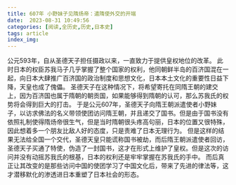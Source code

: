 ```yaml
---
title: 607年 小野妹子见隋炀帝：遣隋使外交的开端
date:  2023-08-31 10:49:56
categories: [阅读,全历史,历史,日本史]
tags: article
index_img: 
---
```


公元593年，自从圣德天子担任摄政以来，一直致力于提供皇权地位的改革。
此时日本的权臣苏我马子几乎掌握了整个国家的权利，他同朝鲜半岛的百济国混在一起，向日本大肆推广百济国的政治制度和思想文化，日本本土文化的重要性日益下降，天皇也成了傀儡。
圣德天子在这种情况下，将希望寄托在同隋王朝的建交上，因为百济国也属于隋朝的朝贡国，如果能够得到隋朝的认可，那么苏我氏的权势将会得到巨大的打击。
于是公元607年，圣德天子向隋王朝派遣使者小野妹子，以访求佛法的名义带领使团访问隋王朝，并且递交了国书。但是由于国书没有依照礼制使得隋炀帝很生气，但是当时隋朝很头疼高句丽，日本的位置又很特殊，因此想着多一个朋友比敌人好的态度，只是责难了日本无理行为。
但是这样的结果无法给全国一个交代，圣德天皇只能谎称国书被劫，而后隋王朝派遣使者回访，圣德天子买通了特使，伪造了一封国书，这才在形式上维护了皇权。但是这次的访问并没有动摇苏我氏的根基，日本的权利还是牢牢掌握在苏我氏的手中。
而后真正让其改变的是那些访问中国的使团学习了中国文化后，带来了先进的律法等，这才潜移默化的渗透进日本重塑了日本社会的形态。